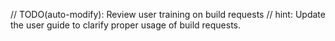 // TODO(auto-modify): Review user training on build requests
// hint: Update the user guide to clarify proper usage of build requests.
